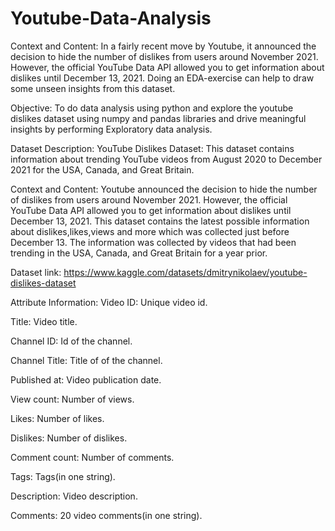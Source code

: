 # Youtube-Data-Analysis
Context and Content:
In a fairly recent move by Youtube, it announced the decision to hide the number of dislikes from users around November 2021. However, the official YouTube Data API allowed you to get information about dislikes until December 13, 2021. Doing an EDA-exercise can help to draw some unseen insights from this dataset.

Objective:
To do data analysis using python and explore the youtube dislikes dataset using numpy and pandas libraries and drive meaningful insights by performing Exploratory data analysis.

Dataset Description:
YouTube Dislikes Dataset: This dataset contains information about trending YouTube videos from August 2020 to December 2021 for the USA, Canada, and Great Britain.

Context and Content:
Youtube announced the decision to hide the number of dislikes from users around November 2021. However, the official YouTube Data API allowed you to get information about dislikes until December 13, 2021. This dataset contains the latest possible information about dislikes,likes,views and more which was collected just before December 13. The information was collected by videos that had been trending in the USA, Canada, and Great Britain for a year prior.

Dataset link:
https://www.kaggle.com/datasets/dmitrynikolaev/youtube-dislikes-dataset

Attribute Information:
Video ID: Unique video id.

Title: Video title.

Channel ID: Id of the channel.

Channel Title: Title of of the channel.

Published at: Video publication date.

View count: Number of views.

Likes: Number of likes.

Dislikes: Number of dislikes.

Comment count: Number of comments.

Tags: Tags(in one string).

Description: Video description.

Comments: 20 video comments(in one string).
